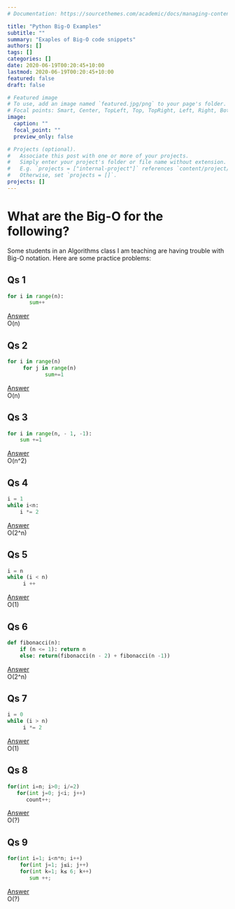 ```yaml
---
# Documentation: https://sourcethemes.com/academic/docs/managing-content/

title: "Python Big-O Examples"
subtitle: ""
summary: "Exaples of Big-O code snippets"
authors: []
tags: []
categories: []
date: 2020-06-19T00:20:45+10:00
lastmod: 2020-06-19T00:20:45+10:00
featured: false
draft: false

# Featured image
# To use, add an image named `featured.jpg/png` to your page's folder.
# Focal points: Smart, Center, TopLeft, Top, TopRight, Left, Right, BottomLeft, Bottom, BottomRight.
image:
  caption: ""
  focal_point: ""
  preview_only: false

# Projects (optional).
#   Associate this post with one or more of your projects.
#   Simply enter your project's folder or file name without extension.
#   E.g. `projects = ["internal-project"]` references `content/project/deep-learning/index.md`.
#   Otherwise, set `projects = []`.
projects: []
---
```

# What are the Big-O for the following?
Some students in an Algorithms class I am teaching are having trouble with 
Big-O notation. Here are some practice problems:

## Qs 1
```python
for i in range(n):
       sum++
```
<div class="container">
  <a href="#qs1" class="btn btn-info" data-toggle="collapse">Answer</a>
  <div id="qs1" class="collapse">
    O(n)
  </div>
</div>


## Qs 2
```python
for i in range(n)
     for j in range(n) 
            sum+=1 
```
<div class="container">
  <a href="#qs2" class="btn btn-info" data-toggle="collapse">Answer</a>
  <div id="qs2" class="collapse">
    O(n)
  </div>
</div>


## Qs 3
```python
for i in range(n, - 1, -1):
	sum +=1
```
<div class="container">
  <a href="#qs3" class="btn btn-info" data-toggle="collapse">Answer</a>
  <div id="qs3" class="collapse">
    O(n^2)
  </div>
</div>


## Qs 4

```python
i = 1
while i<n:
    i *= 2
```
<div class="container">
  <a href="#qs4" class="btn btn-info" data-toggle="collapse">Answer</a>
  <div id="qs4" class="collapse">
    O(2^n)
  </div>
</div>


## Qs 5
```python
i = n
while (i < n)
     i ++    
```
<div class="container">
  <a href="#qs5" class="btn btn-info" data-toggle="collapse">Answer</a>
  <div id="qs5" class="collapse">
    O(1)
  </div>
</div>

## Qs 6
```python
def fibonacci(n):
	if (n <= 1): return n
	else: return(fibonacci(n - 2) + fibonacci(n -1))
```
<div class="container">
  <a href="#qs6" class="btn btn-info" data-toggle="collapse">Answer</a>
  <div id="qs6" class="collapse">
    O(2^n)
  </div>
</div>


## Qs 7
```python
i = 0 
while (i > n)
     i *= 2  
```
<div class="container">
  <a href="#qs7" class="btn btn-info" data-toggle="collapse">Answer</a>
  <div id="qs7" class="collapse">
    O(1)
  </div>
</div>


## Qs 8

```python
for(int i=n; i>0; i/=2)
   for(int j=0; j<i; j++)
      count++;
```
<div class="container">
  <a href="#qs8" class="btn btn-info" data-toggle="collapse">Answer</a>
  <div id="qs8" class="collapse">
    O(?)
  </div>
</div>


## Qs 9
```python
for(int i=1; i<n*n; i++)
    for(int j=1; j≤i; j++)
 	for(int k=1; k≤ 6; k++)
 	   sum ++;
```
<div class="container">
  <a href="#qs9" class="btn btn-info" data-toggle="collapse">Answer</a>
  <div id="qs9" class="collapse">
    O(?)
  </div>
</div>
